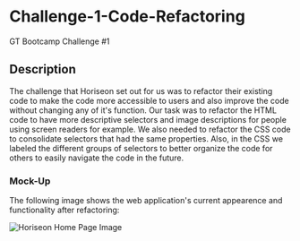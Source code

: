 # Challenge-1-Code-Refactoring
GT Bootcamp Challenge #1

## Description 

The challenge that Horiseon set out for us was to refactor their existing code to make the code more accessible to users and also improve the code without changing any of it's function. Our task was to refactor the HTML code to have more descriptive selectors and image descriptions for people using screen readers for example. We also needed to refactor the CSS code to consolidate selectors that had the same properties. Also, in the CSS we labeled the different groups of selectors to better organize the code for others to easily navigate the code in the future.

### Mock-Up

The following image shows the web application's current appearence and functionality after refactoring:


![Horiseon Home Page Image](https://user-images.githubusercontent.com/128763726/229269922-56df46b6-cb31-4424-a16b-8ae46e7594e2.png)



